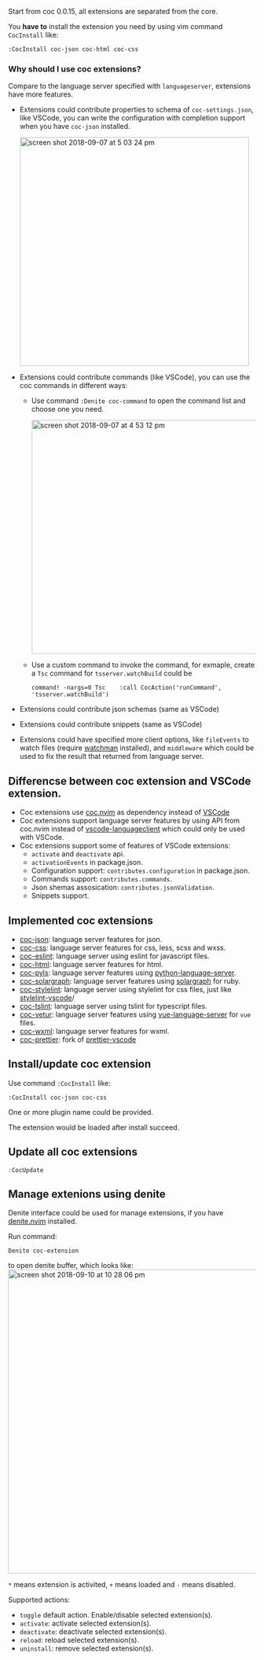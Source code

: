 Start from coc 0.0.15, all extensions are separated from the core.

You **have to** install the extension you need by using vim command `CocInstall` like:

``` vim
:CocInstall coc-json coc-html coc-css
```

### Why should I use coc extensions?

Compare to the language server specified with `languageserver`, extensions have more features.

* Extensions could contribute properties to schema of `coc-settings.json`, like VSCode, you can write the configuration with completion support when you have `coc-json` installed.
    
  <img width="466" alt="screen shot 2018-09-07 at 5 03 24 pm" src="https://user-images.githubusercontent.com/251450/45209588-f5f87a80-b2bf-11e8-80c0-fe5ff689f947.png">

* Extensions could contribute commands (like VSCode), you can use the coc commands in different ways:
    * Use command `:Denite coc-command` to open the command list and choose one you need.

      <img width="476" alt="screen shot 2018-09-07 at 4 53 12 pm" src="https://user-images.githubusercontent.com/251450/45209334-4d4a1b00-b2bf-11e8-94e0-0c2b981a71f5.png">

    * Use a custom command to invoke the command, for exmaple, create a `Tsc` command for `tsserver.watchBuild` could be
        ```
        command! -nargs=0 Tsc    :call CocAction('runCommand', 'tsserver.watchBuild')
        ```
* Extensions could contribute json schemas (same as VSCode)
* Extensions could contribute snippets (same as VSCode)
* Extensions could have specified more client options, like `fileEvents` to watch files (require [watchman](https://facebook.github.io/watchman/) installed), and `middleware` which could be used to fix the result that returned from language server.

## Differencse between coc extension and VSCode extension.

* Coc extensions use [coc.nvim](https://www.npmjs.org/package/coc.nvim) as dependency instead of [VSCode](https://www.npmjs.com/package/vscode)
* Coc extensions support language server features by using API from coc.nvim instead of [vscode-languageclient](https://www.npmjs.com/package/vscode-languageclient) which could only be used with VSCode.
* Coc extensions support some of features of VSCode extensions:
  * `activate` and `deactivate` api.
  * `activationEvents` in package.json.
  * Configuration support: `contributes.configuration` in package.json.
  * Commands support: `contributes.commands`.
  * Json shemas assosication: `contributes.jsonValidation`.
  * Snippets support.

## Implemented coc extensions

* [coc-json](https://github.com/neoclide/coc-json): language server features for json.
* [coc-css](https://github.com/neoclide/coc-css): language server features for css, less, scss and wxss.
* [coc-eslint](https://github.com/neoclide/coc-eslint): language server using eslint for javascript files.
* [coc-html](https://github.com/neoclide/coc-html): language server features for html.
* [coc-pyls](https://github.com/neoclide/coc-pyls): language server features using [python-language-server](https://github.com/palantir/python-language-server).
* [coc-solargraph](https://github.com/neoclide/coc-solargraph): language server features using [solargraph](http://solargraph.org) for ruby.
* [coc-stylelint](https://github.com/neoclide/coc-stylelint): language server using stylelint for css files, just like [stylelint-vscode](https://github.com/shinnn/stylelint-vscode#readme)/
* [coc-tslint](https://github.com/neoclide/coc-tslint): language server using tslint for typescript files.
* [coc-vetur](https://github.com/neoclide/coc-vetur): language server features using [vue-language-server](https://www.npmjs.com/package/vue-language-server) for `vue` files.
* [coc-wxml](https://github.com/neoclide/coc-wxml): language server features for wxml.
* [coc-prettier](https://github.com/neoclide/coc-prettier): fork of [prettier-vscode](https://github.com/prettier/prettier-vscode)

## Install/update coc extension

Use command `:CocInstall` like:

```
:CocInstall coc-json coc-css
```
One or more plugin name could be provided.

The extension would be loaded  after install succeed.

## Update all coc extensions

```
:CocUpdate
```

## Manage extenions using denite

Denite interface could be used for manage extensions, if you have
[denite.nvim](https://github.com/Shougo/denite.nvim) installed.

Run command:
```
Denite coc-extension
```
to open denite buffer, which looks like:
<img width="619" alt="screen shot 2018-09-10 at 10 28 06 pm" src="https://user-images.githubusercontent.com/251450/45303659-e475d380-b548-11e8-9671-8a3e8e116db4.png">

`*` means extension is activited, `+` means loaded and `-` means disabled.

Supported actions:

* `toggle` default action. Enable/disable selected extension(s).
* `activate`: activate selected extension(s).
* `deactivate`: deactivate selected extension(s).
* `reload`: reload selected extension(s).
* `uninstall`: remove selected extension(s).
